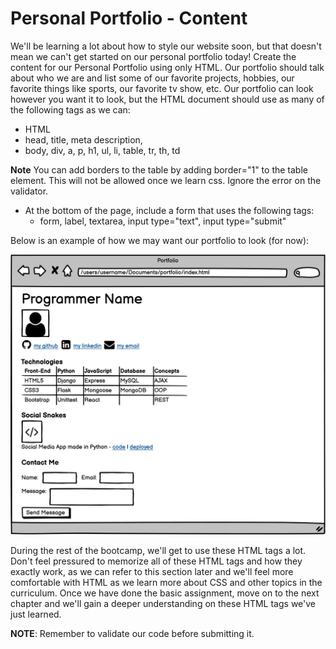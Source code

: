 # Personal Portfolio - Content

We'll be learning a lot about how to style our website soon, but that doesn't mean we can't get started on our personal portfolio today! Create the content for our Personal Portfolio using only HTML. Our portfolio should talk about who we are and list some of our favorite projects, hobbies, our favorite things like sports, our favorite tv show, etc. Our portfolio can look however you want it to look, but the HTML document should use as many of the following tags as we can:

- HTML
- head, title, meta description,
- body, div, a, p, h1, ul, li, table, tr, th, td

**Note** You can add borders to the table by adding border="1" to the table element. This will not be allowed once we learn css. Ignore the error on the validator.

- At the bottom of the page, include a form that uses the following tags:
    - form, label, textarea, input type="text", input type="submit"

Below is an example of how we may want our portfolio to look (for now):

<img src="assets/readme/1.png">

During the rest of the bootcamp, we'll get to use these HTML tags a lot. Don't feel pressured to memorize all of these HTML tags and how they exactly work, as we can refer to this section later and we'll feel more comfortable with HTML as we learn more about CSS and other topics in the curriculum. Once we have done the basic assignment, move on to the next chapter and we'll gain a deeper understanding on these HTML tags we've just learned.

<b>NOTE</b>: Remember to validate our code before submitting it.